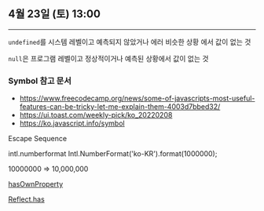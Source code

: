 ## 4월 23일 (토) 13:00

---

`undefined`를 시스템 레벨이고 예측되지 않았거나 에러 비슷한 상황 에서 값이 없는 것

`null`은 프로그램 레벨이고 정상적이거나 예측된 상황에서 값이 없는 것

### Symbol 참고 문서

- https://www.freecodecamp.org/news/some-of-javascripts-most-useful-features-can-be-tricky-let-me-explain-them-4003d7bbed32/
- https://ui.toast.com/weekly-pick/ko_20220208
- https://ko.javascript.info/symbol

Escape Sequence


intl.numberformat
Intl.NumberFormat('ko-KR').format(1000000);

10000000 => 10,000,000

[hasOwnProperty](https://developer.mozilla.org/ko/docs/Web/JavaScript/Reference/Global_Objects/Object/hasOwnProperty)


[Reflect.has](https://developer.mozilla.org/ko/docs/Web/JavaScript/Reference/Global_Objects/Reflect/has)


